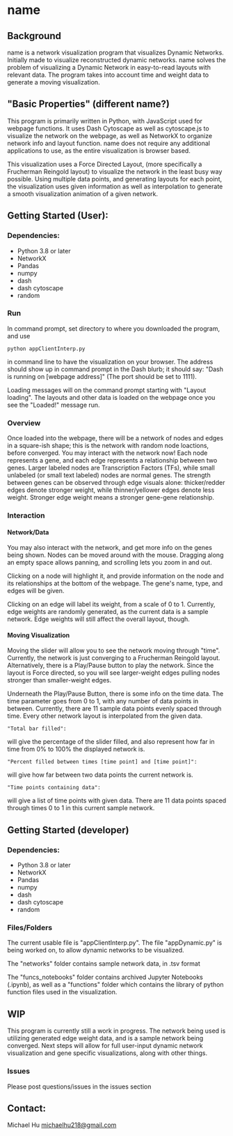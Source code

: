 # name

## Background
name is a network visualization program that visualizes Dynamic Networks. Initially made to visualize reconstructed dynamic networks. name solves the problem of visualizing a Dynamic Network in easy-to-read layouts with relevant data. The program takes into account time and weight data to generate a moving visualization.


## "Basic Properties" (different name?)
This program is primarily written in Python, with JavaScript used for webpage functions. It uses Dash Cytoscape as well as cytoscape.js to visualize the network on the webpage, as well as NetworkX to organize network info and layout function. name does not require any additional applications to use, as the entire visualization is browser based.

This visualization uses a Force Directed Layout, (more specifically a Frucherman Reingold layout) to visualize the network in the least busy way possible. Using multiple data points, and generating layouts for each point, the visualization uses given information as well as interpolation to generate a smooth visualization animation of a given network.


## Getting Started (User):
### Dependencies: 
- Python 3.8 or later
- NetworkX
- Pandas
- numpy
- dash
- dash cytoscape
- random

### Run
In command prompt, set directory to where you downloaded the program, and use 

    python appClientInterp.py

in command line to have the visualization on your browser. The address should show up in command prompt in the Dash blurb; it should say: "Dash is running on [webpage address]" (The port should be set to 1111).

Loading messages will on the command prompt starting with "Layout loading". The layouts and other data is loaded on the webpage once you see the "Loaded!" message run.

### Overview
Once loaded into the webpage, there will be a network of nodes and edges in a square-ish shape; this is the network with random node loactions, before converged. You may interact with the network now! Each node represents a gene, and each edge represents a relationship between two genes. Larger labeled nodes are Transcription Factors (TFs), while small unlabeled (or small text labeled) nodes are normal genes. The strength between genes can be observed through edge visuals alone: thicker/redder edges denote stronger weight, while thinner/yellower edges denote less weight. Stronger edge weight means a stronger gene-gene relationship.

### Interaction
#### Network/Data
You may also interact with the network, and get more info on the genes being shown. Nodes can be moved around with the mouse. Dragging along an empty space allows panning, and scrolling lets you zoom in and out.

Clicking on a node will highlight it, and provide information on the node and its relationships at the bottom of the webpage. The gene's name, type, and edges will be given. 

Clicking on an edge will label its weight, from a scale of 0 to 1. Currently, edge weights are randomly generated, as the current data is a sample network. Edge weights will still affect the overall layout, though.

#### Moving Visualization
Moving the slider will allow you to see the network moving through "time". Currently, the network is just converging to a Frucherman Reingold layout. Alternatively, there is a Play/Pause button to play the network. Since the layout is Force directed, so you will see larger-weight edges pulling nodes stronger than smaller-weight edges.

Underneath the Play/Pause Button, there is some info on the time data. The time parameter goes from 0 to 1, with any number of data points in between. Currently, there are 11 sample data points evenly spaced through time. Every other network layout is interpolated from the given data.

    "Total bar filled":
will give the percentage of the slider filled, and also represent how far in time from 0% to 100% the displayed network is.

    "Percent filled between times [time point] and [time point]":
will give how far between two data points the current network is.

    "Time points containing data":
will give a list of time points with given data. There are 11 data points spaced through times 0 to 1 in this current sample network.


## Getting Started (developer)
### Dependencies: 
- Python 3.8 or later
- NetworkX
- Pandas
- numpy
- dash
- dash cytoscape
- random

### Files/Folders
The current usable file is "appClientInterp.py". The file "appDynamic.py" is being worked on, to allow dynamic networks to be visualized.

The "networks" folder contains sample network data, in .tsv format

The "funcs_notebooks" folder contains archived Jupyter Notebooks (.ipynb), as well as a "functions" folder which contains the library of python function files used in the visualization.


## WIP
This program is currently still a work in progress. The network being used is utilizing generated edge weight data, and is a sample network being converged. Next steps will allow for full user-input dynamic network visualization and gene specific visualizations, along with other things.

### Issues
Please post questions/issues in the issues section

## Contact:
Michael Hu
michaelhu218@gmail.com